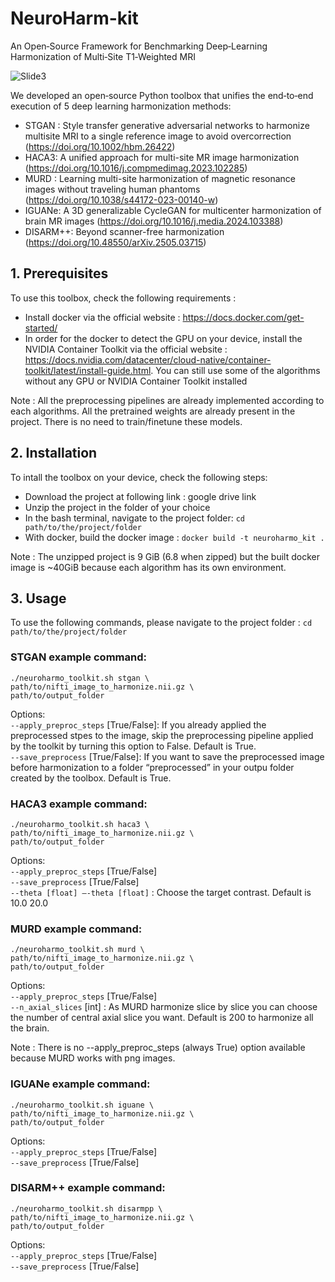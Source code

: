 # NeuroHarm-kit
An Open‑Source Framework for Benchmarking Deep‑Learning Harmonization of Multi‑Site T1‑Weighted MRI 

![Slide3](https://github.com/user-attachments/assets/cb214245-f83b-4286-b973-0abfacd82fac)

We developed an open‑source Python toolbox that unifies the end‑to‑end execution of 5 deep learning harmonization methods:
 - STGAN : Style transfer generative adversarial networks to harmonize multisite MRI to a single reference image to avoid overcorrection (https://doi.org/10.1002/hbm.26422)
 - HACA3: A unified approach for multi-site MR image harmonization (https://doi.org/10.1016/j.compmedimag.2023.102285)
 - MURD : Learning multi-site harmonization of magnetic resonance images without traveling human phantoms (https://doi.org/10.1038/s44172-023-00140-w)
 - IGUANe: A 3D generalizable CycleGAN for multicenter harmonization of brain MR images (https://doi.org/10.1016/j.media.2024.103388)
 - DISARM++: Beyond scanner-free harmonization (https://doi.org/10.48550/arXiv.2505.03715)

## 1. Prerequisites

To use this toolbox, check the following requirements :
 - Install docker via the official website : https://docs.docker.com/get-started/
 - In order for the docker to detect the GPU on your device, install the NVIDIA Container Toolkit via the official website : https://docs.nvidia.com/datacenter/cloud-native/container-toolkit/latest/install-guide.html. You can still use some of the algorithms without any GPU or NVIDIA Container Toolkit installed 

Note : All the preprocessing pipelines are already implemented according to each algorithms. All the pretrained weights are already present in the project. There is no need to train/finetune these models.

## 2. Installation

To intall the toolbox on your device, check the following steps:
 - Download the project at following link : google drive link
 - Unzip the project in the folder of your choice
 - In the bash terminal, navigate to the project folder: `cd path/to/the/project/folder`
 - With docker, build the docker image : `docker build -t neuroharmo_kit .`

Note : The unzipped project is 9 GiB (6.8 when zipped) but the built docker image is ~40GiB because each algorithm has its own environment. 

## 3. Usage

To use the following commands, please navigate to the project folder : `cd path/to/the/project/folder`

### STGAN example command:
```
./neuroharmo_toolkit.sh stgan \
path/to/nifti_image_to_harmonize.nii.gz \
path/to/output_folder
```
Options:  
`--apply_preproc_steps` [True/False]: If you already applied the preprocessed stpes to the image, skip the preprocessing pipeline applied by the toolkit by turning this option to False. Default is True.  
`--save_preprocess` [True/False]: If you want to save the preprocessed image before harmonization to a folder “preprocessed” in your outpu folder created by the toolbox. Default is True.

### HACA3 example command:
```
./neuroharmo_toolkit.sh haca3 \
path/to/nifti_image_to_harmonize.nii.gz \
path/to/output_folder
```
Options:  
`--apply_preproc_steps` [True/False]  
`--save_preprocess` [True/False]  
`--theta [float] –-theta [float]` : Choose the target contrast. Default is 10.0 20.0

### MURD example command:
```
./neuroharmo_toolkit.sh murd \
path/to/nifti_image_to_harmonize.nii.gz \
path/to/output_folder
```
Options:  
`--apply_preproc_steps` [True/False]  
`--n_axial_slices` [int] : As MURD harmonize slice by slice you can choose the number of central axial slice you want. Default is 200 to harmonize all the brain.

Note : There is no --apply_preproc_steps (always True) option available because MURD works with png images.

### IGUANe example command:
```
./neuroharmo_toolkit.sh iguane \
path/to/nifti_image_to_harmonize.nii.gz \
path/to/output_folder
```
Options:  
`--apply_preproc_steps` [True/False]  
`--save_preprocess` [True/False]

### DISARM++ example command:
```
./neuroharmo_toolkit.sh disarmpp \
path/to/nifti_image_to_harmonize.nii.gz \
path/to/output_folder
```
Options:  
`--apply_preproc_steps` [True/False]  
`--save_preprocess` [True/False]

